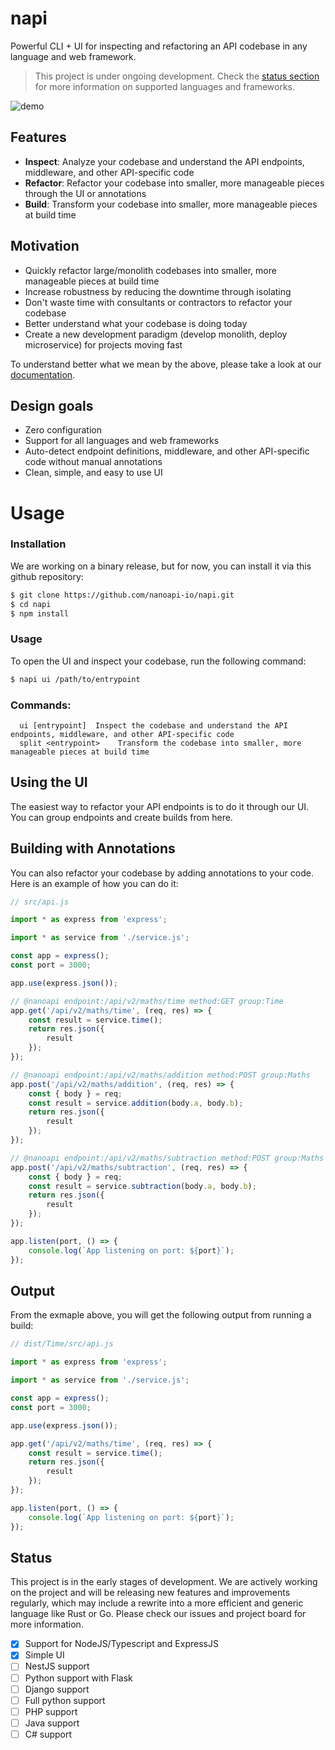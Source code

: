# napi

Powerful CLI + UI for inspecting and refactoring an API codebase in any language and web framework.

> This project is under ongoing development. Check the [status section](#status) for more information on supported languages and frameworks.

![demo](https://nanoapi.io/images/video/demo.gif)

## Features

- **Inspect**: Analyze your codebase and understand the API endpoints, middleware, and other API-specific code
- **Refactor**: Refactor your codebase into smaller, more manageable pieces through the UI or annotations
- **Build**: Transform your codebase into smaller, more manageable pieces at build time

## Motivation

- Quickly refactor large/monolith codebases into smaller, more manageable pieces at build time
- Increase robustness by reducing the downtime through isolating
- Don't waste time with consultants or contractors to refactor your codebase
- Better understand what your codebase is doing today
- Create a new development paradigm (develop monolith, deploy microservice) for projects moving fast

To understand better what we mean by the above, please take a look at our [documentation](https://nanoapi.io/docs/nanoapi).

## Design goals

- Zero configuration
- Support for all languages and web frameworks
- Auto-detect endpoint definitions, middleware, and other API-specific code without manual annotations
- Clean, simple, and easy to use UI

# Usage

### Installation

We are working on a binary release, but for now, you can install it via this github repository:

```bash
$ git clone https://github.com/nanoapi-io/napi.git
$ cd napi
$ npm install
```

### Usage

To open the UI and inspect your codebase, run the following command:

```bash
$ napi ui /path/to/entrypoint
```

### Commands:
```
  ui [entrypoint]  Inspect the codebase and understand the API endpoints, middleware, and other API-specific code
  split <entrypoint>    Transform the codebase into smaller, more manageable pieces at build time
```

## Using the UI

The easiest way to refactor your API endpoints is to do it through our UI. You can group endpoints and create builds from here.

## Building with Annotations

You can also refactor your codebase by adding annotations to your code. Here is an example of how you can do it:

```typescript
// src/api.js

import * as express from 'express';

import * as service from './service.js';

const app = express();
const port = 3000;

app.use(express.json());

// @nanoapi endpoint:/api/v2/maths/time method:GET group:Time
app.get('/api/v2/maths/time', (req, res) => {
    const result = service.time();
    return res.json({
        result
    });
});

// @nanoapi endpoint:/api/v2/maths/addition method:POST group:Maths
app.post('/api/v2/maths/addition', (req, res) => {
    const { body } = req;
    const result = service.addition(body.a, body.b);
    return res.json({
        result
    });
});

// @nanoapi endpoint:/api/v2/maths/subtraction method:POST group:Maths
app.post('/api/v2/maths/subtraction', (req, res) => {
    const { body } = req;
    const result = service.subtraction(body.a, body.b);
    return res.json({
        result
    });
});

app.listen(port, () => {
    console.log(`App listening on port: ${port}`);
});
```

## Output

From the exmaple above, you will get the following output from running a build:

```typescript
// dist/Time/src/api.js

import * as express from 'express';

import * as service from './service.js';

const app = express();
const port = 3000;

app.use(express.json());

app.get('/api/v2/maths/time', (req, res) => {
    const result = service.time();
    return res.json({
        result
    });
});

app.listen(port, () => {
    console.log(`App listening on port: ${port}`);
});
```

## Status

This project is in the early stages of development. We are actively working on the project and will be releasing new features and improvements regularly, which may include a rewrite into a more efficient and generic language like Rust or Go. Please check our issues and project board for more information.

- [x] Support for NodeJS/Typescript and ExpressJS
- [x] Simple UI
- [ ] NestJS support
- [ ] Python support with Flask
- [ ] Django support
- [ ] Full python support
- [ ] PHP support
- [ ] Java support
- [ ] C# support